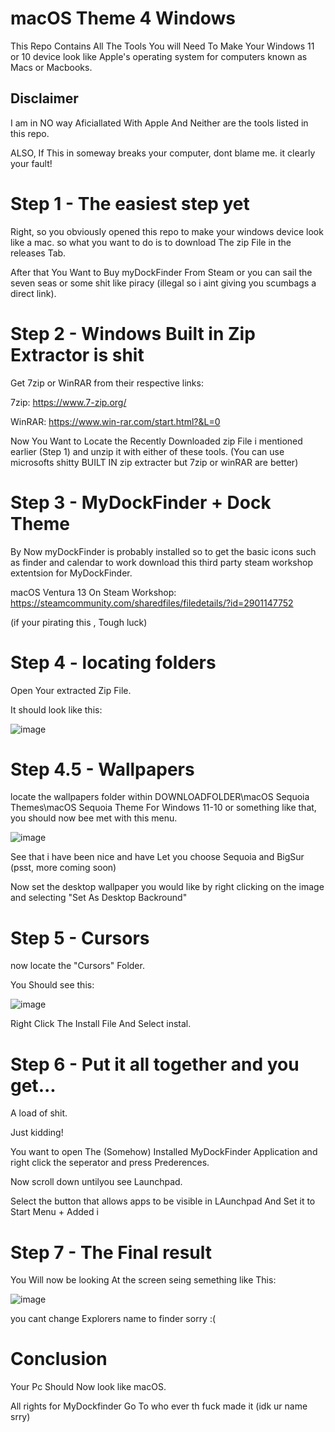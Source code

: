 # macOS Theme 4 Windows
This Repo Contains All The Tools You will Need To Make Your Windows 11 or 10 device look like Apple's operating system for computers known as Macs or Macbooks.
## Disclaimer
I am in NO way Aficiallated With Apple And Neither are the tools listed in this repo.

ALSO, If This in someway breaks your computer, dont blame me. it clearly your fault!

# Step 1 - The easiest step yet
Right, so you obviously opened this repo to make your windows device look like a mac. so what you want to do is to download The zip File in the releases Tab.

After that You Want to Buy myDockFinder From Steam or you can sail the seven seas or some shit like piracy (illegal so i aint giving you scumbags a direct link).

# Step 2 - Windows Built in Zip Extractor is shit
Get 7zip or WinRAR from their respective links:

7zip: https://www.7-zip.org/

WinRAR: https://www.win-rar.com/start.html?&L=0

Now You Want to Locate the Recently Downloaded zip File i mentioned earlier (Step 1) and unzip it with either of these tools.
(You can use microsofts shitty BUILT IN zip extracter but 7zip or winRAR are better)

# Step 3 - MyDockFinder + Dock Theme
By Now myDockFinder is probably installed so to get the basic icons such as finder and calendar to work download this third party steam workshop extentsion for MyDockFinder.

macOS Ventura 13 On Steam Workshop: https://steamcommunity.com/sharedfiles/filedetails/?id=2901147752

(if your pirating this , Tough luck)

# Step 4 - locating folders
Open Your extracted Zip File.

It should look like this:

![image](https://github.com/user-attachments/assets/51cefccc-4d65-4411-8aab-55816e20ab35)

# Step 4.5 - Wallpapers
locate the wallpapers folder within DOWNLOADFOLDER\macOS Sequoia Themes\macOS Sequoia Theme For Windows 11-10 or something like that, you should now bee met with this menu.

![image](https://github.com/user-attachments/assets/5a12a836-aaa9-490d-9021-e3858ca4756e)

See that i have been nice and have Let you choose Sequoia and BigSur (psst, more coming soon)

Now set the desktop wallpaper you would like by right clicking on the image and selecting "Set As Desktop Backround"

# Step 5 - Cursors
now locate the "Cursors" Folder.

You Should see this:

![image](https://github.com/user-attachments/assets/1b971322-94e4-4965-b92a-347e9e2024eb)

Right Click The Install File And Select instal.

# Step 6 - Put it all together and you get...
A load of shit.

Just kidding!

You want to open The (Somehow) Installed MyDockFinder Application and right click the seperator and press Prederences.

Now scroll down untilyou see Launchpad.

Select the button that allows apps to be visible in LAunchpad And Set it to Start Menu + Added i

# Step 7 - The Final result
You Will now be looking At the screen seing semething like This:

![image](https://github.com/user-attachments/assets/f3826000-ac88-4252-baae-6e8b47b5ec29)

you cant change Explorers name to finder sorry :(

# Conclusion
Your Pc Should Now look like macOS.

All rights for MyDockfinder Go To who ever th fuck made it (idk ur name srry)








